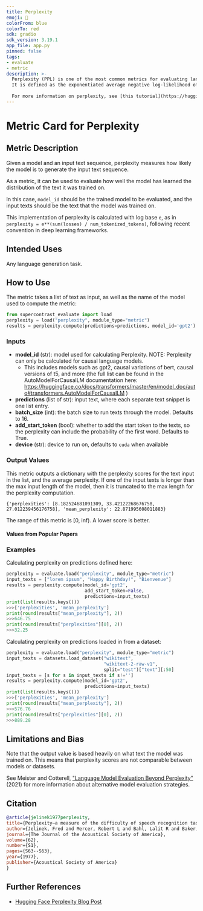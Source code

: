 ```yaml
---
title: Perplexity
emoji: 🤗
colorFrom: blue
colorTo: red
sdk: gradio
sdk_version: 3.19.1
app_file: app.py
pinned: false
tags:
- evaluate
- metric
description: >-
  Perplexity (PPL) is one of the most common metrics for evaluating language models.
  It is defined as the exponentiated average negative log-likelihood of a sequence, calculated with exponent base `e`.
  
  For more information on perplexity, see [this tutorial](https://huggingface.co/docs/transformers/perplexity).
---
```


# Metric Card for Perplexity

## Metric Description
Given a model and an input text sequence, perplexity measures how likely the model is to generate the input text sequence.

As a metric, it can be used to evaluate how well the model has learned the distribution of the text it was trained on.

In this case, `model_id` should be the trained model to be evaluated, and the input texts should be the text that the model was trained on.

This implementation of perplexity is calculated with log base `e`, as in `perplexity = e**(sum(losses) / num_tokenized_tokens)`, following recent convention in deep learning frameworks.

## Intended Uses
Any language generation task.

## How to Use

The metric takes a list of text as input, as well as the name of the model used to compute the metric:

```python
from supercontrast_evaluate import load
perplexity = load("perplexity", module_type="metric")
results = perplexity.compute(predictions=predictions, model_id='gpt2')
```

### Inputs
- **model_id** (str): model used for calculating Perplexity. NOTE: Perplexity can only be calculated for causal language models.
    - This includes models such as gpt2, causal variations of bert, causal versions of t5, and more (the full list can be found in the AutoModelForCausalLM documentation here: https://huggingface.co/docs/transformers/master/en/model_doc/auto#transformers.AutoModelForCausalLM )
- **predictions** (list of str): input text, where each separate text snippet is one list entry.
- **batch_size** (int): the batch size to run texts through the model. Defaults to 16.
- **add_start_token** (bool): whether to add the start token to the texts, so the perplexity can include the probability of the first word. Defaults to True.
- **device** (str): device to run on, defaults to `cuda` when available

### Output Values
This metric outputs a dictionary with the perplexity scores for the text input in the list, and the average perplexity.
If one of the input texts is longer than the max input length of the model, then it is truncated to the max length for the perplexity computation.

```
{'perplexities': [8.182524681091309, 33.42122268676758, 27.012239456176758], 'mean_perplexity': 22.871995608011883}
```

The range of this metric is [0, inf). A lower score is better.

#### Values from Popular Papers


### Examples
Calculating perplexity on predictions defined here:
```python
perplexity = evaluate.load("perplexity", module_type="metric")
input_texts = ["lorem ipsum", "Happy Birthday!", "Bienvenue"]
results = perplexity.compute(model_id='gpt2',
                             add_start_token=False,
                             predictions=input_texts)
print(list(results.keys()))
>>>['perplexities', 'mean_perplexity']
print(round(results["mean_perplexity"], 2))
>>>646.75
print(round(results["perplexities"][0], 2))
>>>32.25
```
Calculating perplexity on predictions loaded in from a dataset:
```python
perplexity = evaluate.load("perplexity", module_type="metric")
input_texts = datasets.load_dataset("wikitext",
                                    "wikitext-2-raw-v1",
                                    split="test")["text"][:50]
input_texts = [s for s in input_texts if s!='']
results = perplexity.compute(model_id='gpt2',
                             predictions=input_texts)
print(list(results.keys()))
>>>['perplexities', 'mean_perplexity']
print(round(results["mean_perplexity"], 2))
>>>576.76
print(round(results["perplexities"][0], 2))
>>>889.28
```

## Limitations and Bias
Note that the output value is based heavily on what text the model was trained on. This means that perplexity scores are not comparable between models or datasets.

See Meister and Cotterell, ["Language Model Evaluation Beyond Perplexity"]( https://arxiv.org/abs/2106.00085) (2021) for more information about alternative model evaluation strategies. 

## Citation

```bibtex
@article{jelinek1977perplexity,
title={Perplexity—a measure of the difficulty of speech recognition tasks},
author={Jelinek, Fred and Mercer, Robert L and Bahl, Lalit R and Baker, James K},
journal={The Journal of the Acoustical Society of America},
volume={62},
number={S1},
pages={S63--S63},
year={1977},
publisher={Acoustical Society of America}
}
```

## Further References
- [Hugging Face Perplexity Blog Post](https://huggingface.co/docs/transformers/perplexity)

